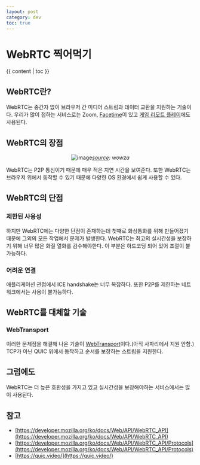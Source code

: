 ```yaml
---
layout: post
category: dev
toc: true
---
```


# WebRTC 찍어먹기

{{ content | toc }}

## WebRTC란?

WebRTC는 중간자 없이 브라우저 간 미디어 스트림과 데이터 교환을 지원하는 기술이다. 우리가 많이 접하는 서비스로는 Zoom, [Facetime](https://webrtchacks.com/facetime-finally-faces-webrtc-implementation-deep-dive/)이 있고 [게임 리모트 플레이](https://www.youtube.com/watch?v=8jryUH6xmjU)에도 사용된다.

## WebRTC의 장점

<center>

![image](https://www.wowza.com/wp-content/uploads/latency-continuum-2021-with-protocols-no-title-1110x540-1.webp)_[source](https://www.wowza.com/low-latency): wowza_

</center>

WebRTC는 P2P 통신이기 때문에 매우 적은 지연 시간을 보여준다. 또한 WebRTC는 브라우저 위에서 동작할 수 있기 때문에 다양한 OS 환경에서 쉽게 사용할 수 있다.

## WebRTC의 단점

### 제한된 사용성

하지만 WebRTC에는 다양한 단점이 존재하는데 첫째로 화상통화를 위해 만들어졌기 때문에 그외의 모든 작업에서 문제가 발생한다. WebRTC는 최고의 실시간성을 보장하기 위해 너무 많은 화질 열화를 감수해야한다. 이 부분은 하드코딩 되어 있어 조절이 불가능하다.

### 어려운 연결

애플리케이션 관점에서 ICE handshake는 너무 복잡하다. 또한 P2P를 제한하는 네트워크에서는 사용이 불가능하다.

## WebRTC를 대체할 기술

### WebTransport

이러한 문제점을 해결해 나온 기술이 [WebTransport](https://developer.mozilla.org/en-US/docs/Web/API/WebTransport)이다.(아직 사파리에서 지원 안함.)
TCP가 아닌 QUIC 위에서 동작하고 순서를 보장하는 스트림을 지원한다.

## 그럼에도

WebRTC는 더 높은 호환성을 가지고 있고 실시간성을 보장해야하는 서비스에서는 많이 사용된다.

## 참고

- [https://developer.mozilla.org/ko/docs/Web/API/WebRTC_API](https://developer.mozilla.org/ko/docs/Web/API/WebRTC_API)
- [https://developer.mozilla.org/ko/docs/Web/API/WebRTC_API/Protocols](https://developer.mozilla.org/ko/docs/Web/API/WebRTC_API/Protocols)
- [https://quic.video/](https://quic.video/)
